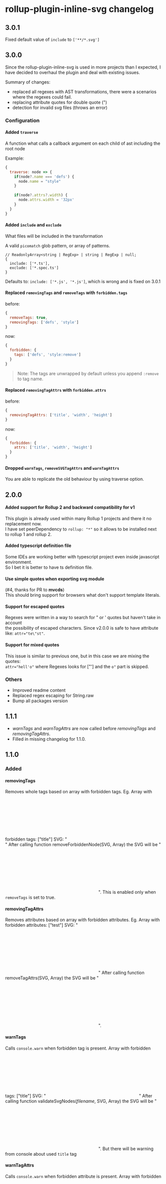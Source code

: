 # rollup-plugin-inline-svg changelog

## 3.0.1
Fixed default value of `include` to `['**/*.svg']`

## 3.0.0

Since the rollup-plugin-inline-svg is used in more projects than I expected, I have decided to overhaul the plugin and deal with existing issues.

Summary of changes:
- replaced all regexes with AST transformations, there were a scenarios where the regexes could fail.
- replacing attribute quotes for double quote (")
- detection for invalid svg files (throws an error)

### Configuration

#### Added `traverse`
A function what calls a callback argument on each child of ast including the root node

Example: 
```javascript
{
  traverse: node => {
    if(node?.name === 'defs') {
      node.name = "style"
    }
    
    if(node?.attrs?.width) {
      node.attrs.width = '32px'
    }
  }
}
```

#### Added `include` and `exclude`
What files will be included in the transformation

A valid `picomatch` glob pattern, or array of patterns.

```
// ReadonlyArray<string | RegExp> | string | RegExp | null;
{
  include: ['*.ts'],
  exclude: ['*.spec.ts']
}
```

Defaults to: `include: ['*.js', '*.js']`, which is wrong and is fixed on 3.0.1

#### Replaced `removingTags` and `removeTags` with `forbidden.tags`
before:
```javascript
{
  removeTags: true, 
  removingTags: ['defs', 'style']
}
```
now:
```javascript
{
  forbidden: {
    tags: ['defs', 'style:remove']
  }
}
```

> Note: The tags are unwrapped by default unless you append `:remove` to tag name.

#### Replaced `removingTagAttrs` with `forbidden.attrs`
before:
```javascript
{
  removingTagAttrs: ['title', 'width', 'height']
}
```
now:
```javascript
{
  forbidden: {
    attrs: ['title', 'width', 'height']
  }
}
```

#### Dropped `warnTags`, `removeSVGTagAttrs` and `warnTagAttrs`
You are able to replicate the old behaviour by using traverse option.

## 2.0.0
####  Added support for Rollup 2 and backward compatibility for v1
This plugin is already used within many Rollup 1 projects and there it no replacement now.\
I have set peerDependency to `rollup: "*"` so it allows to be installed next to rollup 1 and rollup 2.

#### Added typescript definition file
Some IDEs are working better with typescript project even inside javascript environment.\
So I bet it is better to have ts definition file.

#### Use simple quotes when exporting svg module
(#4, thanks for PR to **mvcds**)\
This should bring support for browsers what don't support template literals. 

#### Support for escaped quotes
Regexes were written in a way to search for " or ' quotes but haven't take in account\
the possibility of escaped characters. Since v2.0.0 is safe to have attribute like: `attr="te\"st"`.

#### Support for mixed quotes
This issue is similar to previous one, but in this case we are mixing the quotes:\
`attr="hell'o"` where Regexes looks for ["'] and the `o"` part is skipped.

### Others
- Improved readme content
- Replaced regex escaping for String.raw
- Bump all packages version

## 1.1.1
- *warnTags* and *warnTagAttrs* are now called before *removingTags* and *removingTagAttrs*.
- Filled in missing changelog for 1.1.0.

## 1.1.0
### Added

#### removingTags
Removes whole tags based on array with forbidden tags. Eg. 
Array with forbidden tags: ["title"]
SVG: "<svg><title>test</title></svg>"
After calling function removeForbiddenNode(SVG, Array) the SVG will be "<svg></svg>".
This is enabled only when `removeTags` is set to true.

#### removingTagAttrs
Removes attributes based on array with forbidden attributes. Eg. 
Array with forbidden attributes: ["test"]
SVG: "<svg test="hey">...</svg>"
After calling function removeTagAttrs(SVG, Array) the SVG will be "<svg>...</svg>".

#### warnTags
Calls `console.warn` when forbidden tag is present.
Array with forbidden tags: ["title"]
SVG: "<svg><title>test</title></svg>"
After calling function validateSvgNodes(_filename_, SVG, Array) the SVG will be "<svg><title>test</title></svg>".
But there will be warning from console about used `title` tag

#### warnTagAttrs
Calls `console.warn` when forbidden attribute is present.
Array with forbidden attributes: ["test"]
SVG: "<svg test="hey">...</svg>"
After calling function validateSvgAttributes(_filename_, SVG, Array) the SVG will be "<svg test="hey">...</svg>".
But there will be warning from console about used `test` attribute

## 1.0.0

* Initial release
